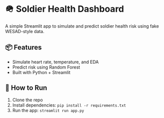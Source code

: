 
# 🪖 Soldier Health Dashboard

A simple Streamlit app to simulate and predict soldier health risk using fake WESAD-style data.

## 📦 Features
- Simulate heart rate, temperature, and EDA
- Predict risk using Random Forest
- Built with Python + Streamlit

## 🚀 How to Run

1. Clone the repo
2. Install dependencies: `pip install -r requirements.txt`
3. Run the app: `streamlit run app.py`
